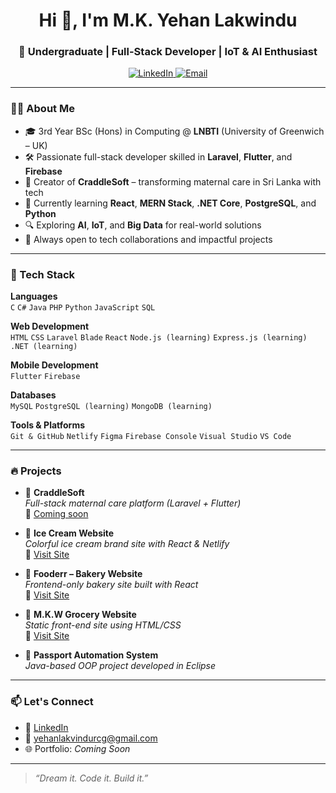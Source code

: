 <h1 align="center">Hi 👋, I'm M.K. Yehan Lakwindu</h1>
<h3 align="center">📍 Undergraduate | Full-Stack Developer | IoT & AI Enthusiast</h3>

<p align="center">
  <a href="https://www.linkedin.com/in/yehan-lakwindu/" target="_blank">
    <img src="https://img.shields.io/badge/LinkedIn-blue?logo=linkedin&logoColor=white" alt="LinkedIn" />
  </a>
  <a href="mailto:yehanlakvindurcg@gmail.com">
    <img src="https://img.shields.io/badge/Email-D14836?logo=gmail&logoColor=white" alt="Email" />
  </a>
</p>

---

### 👨‍🎓 About Me

- 🎓 3rd Year BSc (Hons) in Computing @ **LNBTI** (University of Greenwich – UK)
- 🛠️ Passionate full-stack developer skilled in **Laravel**, **Flutter**, and **Firebase**
- 🍼 Creator of **CraddleSoft** – transforming maternal care in Sri Lanka with tech
- 🌱 Currently learning **React**, **MERN Stack**, **.NET Core**, **PostgreSQL**, and **Python**
- 🔍 Exploring **AI**, **IoT**, and **Big Data** for real-world solutions
- 💬 Always open to tech collaborations and impactful projects

---

### 🚀 Tech Stack

**Languages**  
`C` `C#` `Java` `PHP` `Python` `JavaScript` `SQL`

**Web Development**  
`HTML` `CSS` `Laravel` `Blade` `React` `Node.js (learning)` `Express.js (learning)` `.NET (learning)`

**Mobile Development**  
`Flutter` `Firebase`

**Databases**  
`MySQL` `PostgreSQL (learning)` `MongoDB (learning)`

**Tools & Platforms**  
`Git & GitHub` `Netlify` `Figma` `Firebase Console` `Visual Studio` `VS Code`  

---

### 🔥 Projects

- 🍼 **CraddleSoft**  
  *Full-stack maternal care platform (Laravel + Flutter)*  
  🔗 [Coming soon](https://github.com/yehan-lakwindu/craddlesoft)

- 🍨 **Ice Cream Website**  
  *Colorful ice cream brand site with React & Netlify*  
  🔗 [Visit Site](https://ahinsaicecream.netlify.app)

- 🧁 **Fooderr – Bakery Website**  
  *Frontend-only bakery site built with React*  
  🔗 [Visit Site](https://fooderr.netlify.app)

- 🛒 **M.K.W Grocery Website**  
  *Static front-end site using HTML/CSS*  
  🔗 [Visit Site](https://mkwgrocery.netlify.app)

- 🧠 **Passport Automation System**  
  *Java-based OOP project developed in Eclipse*

---

### 📫 Let's Connect

- 💼 [LinkedIn](https://www.linkedin.com/in/yehan-lakwindu/)
- 📧 yehanlakvindurcg@gmail.com
- 🌐 Portfolio: *Coming Soon*

---

> _“Dream it. Code it. Build it.”_
